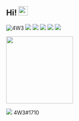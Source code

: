 <h2>Hi! <img src="https://media.giphy.com/media/hvRJCLFzcasrR4ia7z/giphy.gif" width="25px"></h2>

<img src="https://komarev.com/ghpvc/?username=4W33" alt="4W3" />

<img src="https://img.shields.io/badge/lua-%232C2D72.svg?style=for-the-badge&logo=lua&logoColor=white"> 
<img src="https://img.shields.io/badge/-Visual_Studio_Code-007ACC?style=flat&logo=visual-studio-code&logoColor=ffffff"> 

<img src = "https://img.shields.io/badge/-HTML5-E34F26?style=flat&logo=html5&logoColor=white"> 
<img src = "https://img.shields.io/badge/-CSS3-1572B6?style=flat&logo=css3&logoColor=white">
<img src = "https://img.shields.io/badge/JavaScript-323330?style=for-the-badge&logo=javascript&logoColor=F7DF1E">

<p>
<!-- GitHub Stats -->  
<img height="180em" src="https://github-readme-stats.vercel.app/api?username=4W33&show_icons=true&theme=radical"/>
 
<img src = "https://img.shields.io/badge/Discord-7289DA?style=for-the-badge&logo=discord&logoColor=white"> <xs style="margin-top: -5px;">4W3#1710</xs>


